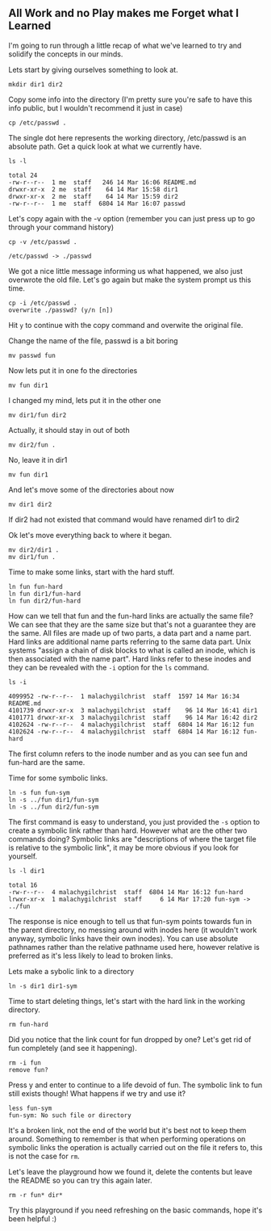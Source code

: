 ## All Work and no Play makes me Forget what I Learned

I'm going to run through a little recap of what we've learned to try and solidify the concepts in our minds. 

Lets start by giving ourselves something to look at.

```
mkdir dir1 dir2
```

Copy some info into the directory (I'm pretty sure you're safe to have this info public, but I wouldn't recommend it just in case)

```
cp /etc/passwd .
```

The single dot here represents the working directory, /etc/passwd is an absolute path. Get a quick look at what we currently have.

```
ls -l

total 24
-rw-r--r--  1 me  staff   246 14 Mar 16:06 README.md
drwxr-xr-x  2 me  staff    64 14 Mar 15:58 dir1
drwxr-xr-x  2 me  staff    64 14 Mar 15:59 dir2
-rw-r--r--  1 me  staff  6804 14 Mar 16:07 passwd
```

Let's copy again with the -v option (remember you can just press up to go through your command history)

```
cp -v /etc/passwd .

/etc/passwd -> ./passwd
```

We got a nice little message informing us what happened, we also just overwrote the old file. Let's go again but make the system prompt us this time.

```
cp -i /etc/passwd .
overwrite ./passwd? (y/n [n]) 
```
Hit `y` to continue with the copy command and overwite the original file.

Change the name of the file, passwd is a bit boring

```
mv passwd fun
```

Now lets put it in one fo the directories

```
mv fun dir1
```

I changed my mind, lets put it in the other one

```
mv dir1/fun dir2
```

Actually, it should stay in out of both

```
mv dir2/fun .
```

No, leave it in dir1

```
mv fun dir1
```

And let's move some of the directories about now

```
mv dir1 dir2
```

If dir2 had not existed that command would have renamed dir1 to dir2

Ok let's move everything back to where it began.

```
mv dir2/dir1 .
mv dir1/fun .
```

Time to make some links, start with the hard stuff.

```
ln fun fun-hard
ln fun dir1/fun-hard
ln fun dir2/fun-hard
```

How can we tell that fun and the fun-hard links are actually the same file? We can see that they are the same size but that's not a guarantee they are the same. All files are made up of two parts, a data part and a name part. Hard links are additional name parts referring to the same data part. Unix systems "assign a chain of disk blocks to what is called an inode, which is then associated with the name part". Hard links refer to these inodes and they can be revealed with the `-i` option for the `ls` command.

```
ls -i

4099952 -rw-r--r--  1 malachygilchrist  staff  1597 14 Mar 16:34 README.md
4101739 drwxr-xr-x  3 malachygilchrist  staff    96 14 Mar 16:41 dir1
4101771 drwxr-xr-x  3 malachygilchrist  staff    96 14 Mar 16:42 dir2
4102624 -rw-r--r--  4 malachygilchrist  staff  6804 14 Mar 16:12 fun
4102624 -rw-r--r--  4 malachygilchrist  staff  6804 14 Mar 16:12 fun-hard
```

The first column refers to the inode number and as you can see fun and fun-hard are the same.

Time for some symbolic links.

```
ln -s fun fun-sym
ln -s ../fun dir1/fun-sym
ln -s ../fun dir2/fun-sym
```

The first command is easy to understand, you just provided the `-s` option to create a symbolic link rather than hard. However what are the other two commands doing? Symbolic links are "descriptions of where the target file is relative to the symbolic link", it may be more obvious if you look for yourself.

```
ls -l dir1

total 16
-rw-r--r--  4 malachygilchrist  staff  6804 14 Mar 16:12 fun-hard
lrwxr-xr-x  1 malachygilchrist  staff     6 14 Mar 17:20 fun-sym -> ../fun
```

The response is nice enough to tell us that fun-sym points towards fun in the parent directory, no messing around with inodes here (it wouldn't work anyway, symbolic links have their own inodes). You can use absolute pathnames rather than the relative pathname used here, however relative is preferred as it's less likely to lead to broken links.

Lets make a sybolic link to a directory

```
ln -s dir1 dir1-sym
```

Time to start deleting things, let's start with the hard link in the working directory.

```
rm fun-hard
```

Did you notice that the link count for fun dropped by one? Let's get rid of fun completely (and see it happening).

```
rm -i fun
remove fun?
```

Press y and enter to continue to a life devoid of fun. The symbolic link to fun still exists though! What happens if we try and use it?

```
less fun-sym
fun-sym: No such file or directory
```

It's a broken link, not the end of the world but it's best not to keep them around. Something to remember is that when performing operations on symbolic links the operation is actually carried out on the file it refers to, this is not the case for `rm`. 

Let's leave the playground how we found it, delete the contents but leave the README so you can try this again later.

```
rm -r fun* dir*
```

Try this playground if you need refreshing on the basic commands, hope it's been helpful :)

